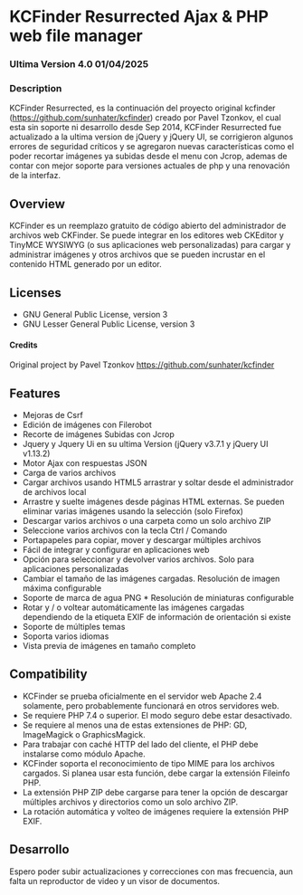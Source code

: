 # KCFinder Resurrected Ajax & PHP web file manager 

### Ultima Version 4.0 01/04/2025

### Description
KCFinder Resurrected, es la continuación del proyecto original kcfinder (https://github.com/sunhater/kcfinder) creado por Pavel Tzonkov, el cual esta sin soporte ni desarrollo desde Sep 2014, KCFinder Resurrected fue actualizado a la ultima version de jQuery y jQuery UI, se corrigieron algunos errores de seguridad críticos y se agregaron nuevas características como el poder recortar imágenes ya subidas desde el menu con Jcrop, ademas de contar con mejor soporte para versiones actuales de php y una renovación de la interfaz.

## Overview
KCFinder es un reemplazo gratuito de código abierto del administrador de archivos web CKFinder. Se puede integrar en los editores web CKEditor y TinyMCE WYSIWYG (o sus aplicaciones web personalizadas) para cargar y administrar imágenes y otros archivos que se pueden incrustar en el contenido HTML generado por un editor.

## Licenses
* GNU General Public License, version 3
* GNU Lesser General Public License, version 3

#### Credits
Original project by Pavel Tzonkov https://github.com/sunhater/kcfinder

## Features
* Mejoras de Csrf
* Edición de imágenes con Filerobot 
* Recorte de imágenes Subidas con Jcrop
* Jquery y Jquery Ui en su ultima Version (jQuery v3.7.1  y  jQuery UI v1.13.2)
* Motor Ajax con respuestas JSON 
* Carga de varios archivos 
* Cargar archivos usando HTML5 arrastrar y soltar desde el administrador de archivos local 
* Arrastre y suelte imágenes desde páginas HTML externas. Se pueden eliminar varias imágenes usando la selección (solo Firefox) 
* Descargar varios archivos o una carpeta como un solo archivo ZIP 
* Seleccione varios archivos con la tecla Ctrl / Comando 
* Portapapeles para copiar, mover y descargar múltiples archivos 
* Fácil de integrar y configurar en aplicaciones web 
* Opción para seleccionar y devolver varios archivos. Solo para aplicaciones personalizadas 
* Cambiar el tamaño de las imágenes cargadas. Resolución de imagen máxima configurable 
* Soporte de marca de agua PNG * Resolución de miniaturas configurable 
* Rotar y / o voltear automáticamente las imágenes cargadas dependiendo de la etiqueta EXIF de información de orientación si existe 
* Soporte de múltiples temas 
* Soporta varios idiomas
* Vista previa de imágenes en tamaño completo

## Compatibility
* KCFinder se prueba oficialmente en el servidor web Apache 2.4 solamente, pero probablemente funcionará en otros servidores web.
* Se requiere PHP 7.4 o superior. El modo seguro debe estar desactivado. 
* Se requiere al menos una de estas extensiones de PHP: GD, ImageMagick o GraphicsMagick. 
* Para trabajar con caché HTTP del lado del cliente, el PHP debe instalarse como módulo Apache. 
* KCFinder soporta el reconocimiento de tipo MIME para los archivos cargados. Si planea usar esta función, debe cargar la extensión Fileinfo PHP. 
* La extensión PHP ZIP debe cargarse para tener la opción de descargar múltiples archivos y directorios como un solo archivo ZIP. 
* La rotación automática y volteo de imágenes requiere la extensión PHP EXIF.

## Desarrollo
Espero poder subir actualizaciones y correcciones con mas frecuencia, aun falta un reproductor de video y un visor de documentos.
